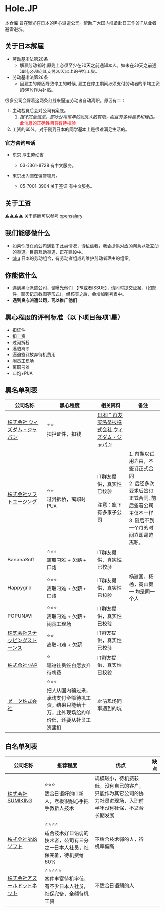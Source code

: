  # Hole.JP

本仓库 旨在曝光在日本的黑心派遣公司。帮助广大国内准备赴日工作的IT从业者避雷避坑。

## 关于日本解雇
- 劳动基准法第20条
  - 解雇劳动者时,原则上必须至少在30天之前通知本人。如未在30天之前通知时,必须向其支付30天以上的平均工资。
- 劳动基准法第26条
  - 因雇主的原因导致停工的时候, 雇主在停工期间必须支付劳动者的平均工资的60%作为补贴。

很多公司会踩着这两条红线来逼迫劳动者自动离职。原因有二：
 
1. 主动裁员后会对公司有案底。
   1. ~~*据不完全信息，部分公司每年的裁员人数有限，而且有各种要求和理由。*~~ <font color=red>此消息的正确性目前有待校验</font>
2. 工资的60%，对于刚到日本的同学基本上是很难满足生活的。


### 官方咨询电话
- 东京 厚生劳动省
  - 03-5361-8728  有中文服务。

- 東京出入國在留管理局， 
  - 05-7001-3904 关于签证 有中文服务。

## 关于工资
⚠️⚠️⚠️⚠️ 关于薪酬可以参考 [opensalary](https://opensalary.jp/en/roles/software-engineer)

## 我们能够做什么
- 如果你所在的公司遇到了此类情况，请私信我，我会提供对应的帮助以及互助的渠道。目前互助渠道，正在建设中。
- [bku](https://bku.jp/) 日本的劳动组合，有劳动者组成的维护劳动者理由的组织。

## 你能做什么
- 遇到黑心派遣公司，请曝光他们 【PR或者ISSUE】，请同时提交证据，（如邮件，聊天记录截图等形式），经核实之后，会增加到列表中。
- **遇到良心派遣公司，可以推广他们**

## 黑心程度的评判标准（以下项目每项1星）
- 扣证件
- 扣工资
- 过河拆桥
- 逼迫离职
- 逼迫签订放弃待机费用
- 闹员工现场
- 离职刁难
- 口炮+PUA


## 黑名单列表
 | 公司名称 | 黑心程度 | 相关资料 | 备注 |
 | ---- | ---- | ---- | ---- |
 | [株式会社 ウィズダム・ジャパン](https://wisdom-japan.com)| ⭐️⭐️ <br> 扣押证件，扣钱 | [日本IT 群友实名举报株式会社 ウィズダム・ジャパン](http://xhslink.com/iSfhXk) |
| [株式会社ソフトユージング](http://softusing.co.jp) |  ⭐️⭐️ <br> 过河拆桥，离职时PUA | IT群友提供，真实性已校验<br><br>注意：旗下有多家子公司 | 1. 前期以试用为由，不签订正式合同<br> 2. 后经多次要求后签订正式合同, 前后签署公司主体不一样<br> 3. 随后不到一个月的时间立即逼迫离职。 |
| BananaSoft | ⭐️⭐️⭐️  <br> 离职刁难 + 欠薪 + 口炮 | IT群友提供，真实性已校验  |   |
| Happygrid |  ⭐️⭐️⭐️ <br> 离职刁难 + 欠薪 + 口炮 | IT群友提供，真实性已校验  |  杨建国，杨杨，高山健一 均是同一个人 |
| POPUNAVI | ⭐️⭐️⭐️ <br> 离职刁难 + 欠薪 + 闹员工现场 | IT群友提供，真实性已校验 | |
| [株式会社ステッピングストーンス](https://www.s-ss.co.jp/) |    ⭐️⭐️ <br> 离职刁难 + 欠薪  | IT群友提供，真实性已校验 | |
| [株式会社NAP](http://www.nap-japan.net/) | ⭐️ <br> 逼迫社员签自愿放弃待机费  | IT群友提供，真实性已校验 | |
| [ゼータ株式会社](https://www.zeta-inc.co.jp) | ⭐️⭐️⭐️ <br> 把人从国内骗过来，承诺支付全额待机工资，结果只能给十万，此外现场给的单价低，还要从社员工资里扣  | 之前现场同事遇到的坑 | |


## 白名单列表
 | 公司名称 | 推荐程度 | 优点 | 缺点 |
 | ---- | ---- | ---- | ---- |
 | [株式会社SUMIKING](https://www.sumking.co.jp)| ⭐️⭐️⭐️ <br> 适合日语好的IT新人，老板很耐心手把手教新人技术 | 规模较小，待机费较低，没有自己的客户，只能作为其它公司的协力社员进现场，入职前半年没有社保，不适合长期发展 | |
| [株式会社SNSソフト](https://www.snssoft.co.jp) |  ⭐️⭐️⭐️⭐️ <br> 适合技术好日语弱的技术者，公司有三分之一日本人社员，社保完备，待机费给60% | 不适合技术弱的人，待机率偏高 | |
| [株式会社アズールドットネット](https://www.adsur.jp) |  ⭐️⭐️⭐️⭐️⭐️ <br> 案件丰富待机率低，有不少日本人社员，社保完备，全额待机工资 | 不适合日语弱的人 | |
